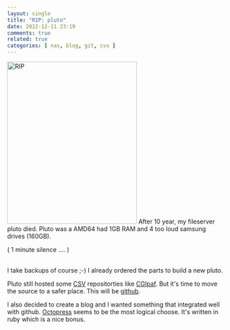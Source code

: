 ```yaml
---
layout: single
title: "RIP: pluto"
date: 2012-12-11 23:19
comments: true
related: true
categories: [ nas, blog, git, cvs ]
---
```

<img src="{{ '/images/rip_pluto.jpg'  | absolute_url }}" class="right" width="300" height="375" alt="RIP"/>
After 10 year, my fileserver pluto died.
Pluto was a AMD64 had 1GB RAM and 4 too loud samsung drives (160GB).


( 1 minute silence .... )
<br />
<br />

I take backups of course ;-)
I already ordered the parts to build a new pluto.


Pluto still hosted some <a href="http://en.wikipedia.org/wiki/Concurrent_Versions_System">CSV</a> repositorties like <a href="http://www.wagemakers.be/english/programs/cgipaf">CGIpaf</a>.
But it's time to move the source to a safer place. This will be <a href="http://www.github.com">github</a>.  

I also decided to create a blog and I wanted something that integrated well with github. <a href="http://octopress.org/">Octopress</a>  seems to be the most logical choose. It's written in ruby which is a nice bonus.

